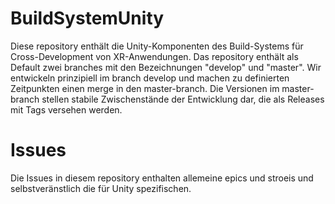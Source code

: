 # BuildSystemUnity
Diese repository enthält die Unity-Komponenten des Build-Systems für Cross-Development von XR-Anwendungen. Das repository enthält als Default zwei branches mit den Bezeichnungen "develop" und "master". Wir entwickeln prinzipiell im branch develop und machen zu definierten Zeitpunkten einen merge in den master-branch. Die Versionen im master-branch stellen stabile Zwischenstände der Entwicklung dar, die als Releases mit Tags versehen werden.

# Issues
Die Issues in diesem repository enthalten allemeine epics und stroeis und selbstveränstlich die für Unity spezifischen.

